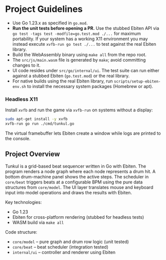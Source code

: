 # Project Guidelines

- Use Go 1.23.x as specified in `go.mod`.
 - **Run the unit tests before opening a PR.** Use the stubbed Ebiten API via
   `go test -tags test -modfile=go.test.mod ./...` for maximum portability.
   If your system has a working X11 environment you may instead execute
   `xvfb-run go test ./...` to test against the real Ebiten library.
 - Build the WebAssembly binary using `make all` from the repo root.
- The `src/js/main.wasm` file is generated by `make`; avoid committing changes to it.
 - UI code resides under `src/go/internal/ui`. The test suite can run either
   against a stubbed Ebiten (`go.test.mod`) or the real library.
- For native builds using the real Ebiten library, run `scripts/setup-ebiten-env.sh` to install the necessary system packages (Homebrew or apt).

### Headless X11
Install `xvfb` and run the game via `xvfb-run` on systems without a display:

```sh
sudo apt-get install -y xvfb
xvfb-run go run ./cmd/tunkul.go
```
The virtual framebuffer lets Ebiten create a window while logs are printed to the console.

## Project Overview

Tunkul is a grid-based beat sequencer written in Go with Ebiten. The program renders a node graph where each node represents a drum hit. A bottom drum-machine panel shows the active steps. The scheduler in `core/beat` triggers beats at a configurable BPM using the pure data structures from `core/model`. The UI layer translates mouse and keyboard input into model operations and draws the results with Ebiten.

Key technologies:
- Go 1.23
- Ebiten for cross-platform rendering (stubbed for headless tests)
- WASM build via `make all`

Code structure:
- `core/model` – pure graph and drum row logic (unit tested)
- `core/beat` – beat scheduler (integration tested)
- `internal/ui` – controller and renderer using Ebiten

